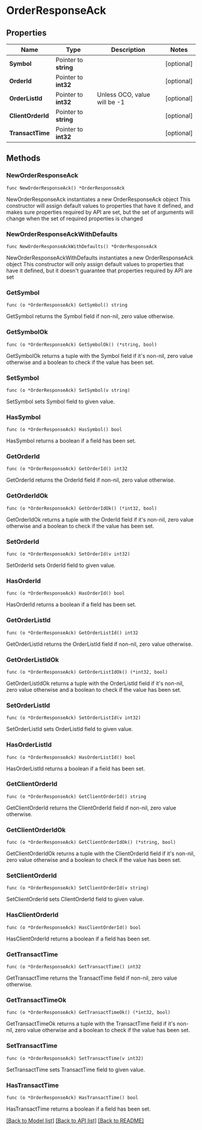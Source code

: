 # OrderResponseAck

## Properties

Name | Type | Description | Notes
------------ | ------------- | ------------- | -------------
**Symbol** | Pointer to **string** |  | [optional] 
**OrderId** | Pointer to **int32** |  | [optional] 
**OrderListId** | Pointer to **int32** | Unless OCO, value will be -1 | [optional] 
**ClientOrderId** | Pointer to **string** |  | [optional] 
**TransactTime** | Pointer to **int32** |  | [optional] 

## Methods

### NewOrderResponseAck

`func NewOrderResponseAck() *OrderResponseAck`

NewOrderResponseAck instantiates a new OrderResponseAck object
This constructor will assign default values to properties that have it defined,
and makes sure properties required by API are set, but the set of arguments
will change when the set of required properties is changed

### NewOrderResponseAckWithDefaults

`func NewOrderResponseAckWithDefaults() *OrderResponseAck`

NewOrderResponseAckWithDefaults instantiates a new OrderResponseAck object
This constructor will only assign default values to properties that have it defined,
but it doesn't guarantee that properties required by API are set

### GetSymbol

`func (o *OrderResponseAck) GetSymbol() string`

GetSymbol returns the Symbol field if non-nil, zero value otherwise.

### GetSymbolOk

`func (o *OrderResponseAck) GetSymbolOk() (*string, bool)`

GetSymbolOk returns a tuple with the Symbol field if it's non-nil, zero value otherwise
and a boolean to check if the value has been set.

### SetSymbol

`func (o *OrderResponseAck) SetSymbol(v string)`

SetSymbol sets Symbol field to given value.

### HasSymbol

`func (o *OrderResponseAck) HasSymbol() bool`

HasSymbol returns a boolean if a field has been set.

### GetOrderId

`func (o *OrderResponseAck) GetOrderId() int32`

GetOrderId returns the OrderId field if non-nil, zero value otherwise.

### GetOrderIdOk

`func (o *OrderResponseAck) GetOrderIdOk() (*int32, bool)`

GetOrderIdOk returns a tuple with the OrderId field if it's non-nil, zero value otherwise
and a boolean to check if the value has been set.

### SetOrderId

`func (o *OrderResponseAck) SetOrderId(v int32)`

SetOrderId sets OrderId field to given value.

### HasOrderId

`func (o *OrderResponseAck) HasOrderId() bool`

HasOrderId returns a boolean if a field has been set.

### GetOrderListId

`func (o *OrderResponseAck) GetOrderListId() int32`

GetOrderListId returns the OrderListId field if non-nil, zero value otherwise.

### GetOrderListIdOk

`func (o *OrderResponseAck) GetOrderListIdOk() (*int32, bool)`

GetOrderListIdOk returns a tuple with the OrderListId field if it's non-nil, zero value otherwise
and a boolean to check if the value has been set.

### SetOrderListId

`func (o *OrderResponseAck) SetOrderListId(v int32)`

SetOrderListId sets OrderListId field to given value.

### HasOrderListId

`func (o *OrderResponseAck) HasOrderListId() bool`

HasOrderListId returns a boolean if a field has been set.

### GetClientOrderId

`func (o *OrderResponseAck) GetClientOrderId() string`

GetClientOrderId returns the ClientOrderId field if non-nil, zero value otherwise.

### GetClientOrderIdOk

`func (o *OrderResponseAck) GetClientOrderIdOk() (*string, bool)`

GetClientOrderIdOk returns a tuple with the ClientOrderId field if it's non-nil, zero value otherwise
and a boolean to check if the value has been set.

### SetClientOrderId

`func (o *OrderResponseAck) SetClientOrderId(v string)`

SetClientOrderId sets ClientOrderId field to given value.

### HasClientOrderId

`func (o *OrderResponseAck) HasClientOrderId() bool`

HasClientOrderId returns a boolean if a field has been set.

### GetTransactTime

`func (o *OrderResponseAck) GetTransactTime() int32`

GetTransactTime returns the TransactTime field if non-nil, zero value otherwise.

### GetTransactTimeOk

`func (o *OrderResponseAck) GetTransactTimeOk() (*int32, bool)`

GetTransactTimeOk returns a tuple with the TransactTime field if it's non-nil, zero value otherwise
and a boolean to check if the value has been set.

### SetTransactTime

`func (o *OrderResponseAck) SetTransactTime(v int32)`

SetTransactTime sets TransactTime field to given value.

### HasTransactTime

`func (o *OrderResponseAck) HasTransactTime() bool`

HasTransactTime returns a boolean if a field has been set.


[[Back to Model list]](../README.md#documentation-for-models) [[Back to API list]](../README.md#documentation-for-api-endpoints) [[Back to README]](../README.md)


